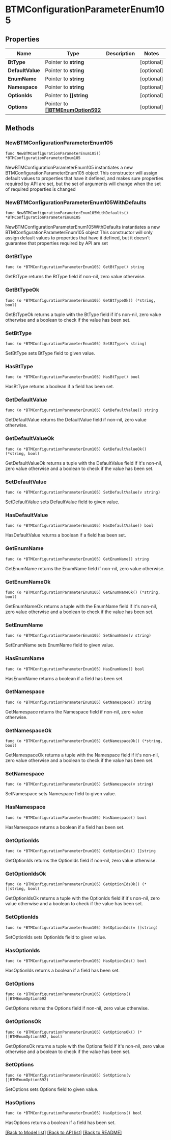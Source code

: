 # BTMConfigurationParameterEnum105

## Properties

Name | Type | Description | Notes
------------ | ------------- | ------------- | -------------
**BtType** | Pointer to **string** |  | [optional] 
**DefaultValue** | Pointer to **string** |  | [optional] 
**EnumName** | Pointer to **string** |  | [optional] 
**Namespace** | Pointer to **string** |  | [optional] 
**OptionIds** | Pointer to **[]string** |  | [optional] 
**Options** | Pointer to [**[]BTMEnumOption592**](BTMEnumOption592.md) |  | [optional] 

## Methods

### NewBTMConfigurationParameterEnum105

`func NewBTMConfigurationParameterEnum105() *BTMConfigurationParameterEnum105`

NewBTMConfigurationParameterEnum105 instantiates a new BTMConfigurationParameterEnum105 object
This constructor will assign default values to properties that have it defined,
and makes sure properties required by API are set, but the set of arguments
will change when the set of required properties is changed

### NewBTMConfigurationParameterEnum105WithDefaults

`func NewBTMConfigurationParameterEnum105WithDefaults() *BTMConfigurationParameterEnum105`

NewBTMConfigurationParameterEnum105WithDefaults instantiates a new BTMConfigurationParameterEnum105 object
This constructor will only assign default values to properties that have it defined,
but it doesn't guarantee that properties required by API are set

### GetBtType

`func (o *BTMConfigurationParameterEnum105) GetBtType() string`

GetBtType returns the BtType field if non-nil, zero value otherwise.

### GetBtTypeOk

`func (o *BTMConfigurationParameterEnum105) GetBtTypeOk() (*string, bool)`

GetBtTypeOk returns a tuple with the BtType field if it's non-nil, zero value otherwise
and a boolean to check if the value has been set.

### SetBtType

`func (o *BTMConfigurationParameterEnum105) SetBtType(v string)`

SetBtType sets BtType field to given value.

### HasBtType

`func (o *BTMConfigurationParameterEnum105) HasBtType() bool`

HasBtType returns a boolean if a field has been set.

### GetDefaultValue

`func (o *BTMConfigurationParameterEnum105) GetDefaultValue() string`

GetDefaultValue returns the DefaultValue field if non-nil, zero value otherwise.

### GetDefaultValueOk

`func (o *BTMConfigurationParameterEnum105) GetDefaultValueOk() (*string, bool)`

GetDefaultValueOk returns a tuple with the DefaultValue field if it's non-nil, zero value otherwise
and a boolean to check if the value has been set.

### SetDefaultValue

`func (o *BTMConfigurationParameterEnum105) SetDefaultValue(v string)`

SetDefaultValue sets DefaultValue field to given value.

### HasDefaultValue

`func (o *BTMConfigurationParameterEnum105) HasDefaultValue() bool`

HasDefaultValue returns a boolean if a field has been set.

### GetEnumName

`func (o *BTMConfigurationParameterEnum105) GetEnumName() string`

GetEnumName returns the EnumName field if non-nil, zero value otherwise.

### GetEnumNameOk

`func (o *BTMConfigurationParameterEnum105) GetEnumNameOk() (*string, bool)`

GetEnumNameOk returns a tuple with the EnumName field if it's non-nil, zero value otherwise
and a boolean to check if the value has been set.

### SetEnumName

`func (o *BTMConfigurationParameterEnum105) SetEnumName(v string)`

SetEnumName sets EnumName field to given value.

### HasEnumName

`func (o *BTMConfigurationParameterEnum105) HasEnumName() bool`

HasEnumName returns a boolean if a field has been set.

### GetNamespace

`func (o *BTMConfigurationParameterEnum105) GetNamespace() string`

GetNamespace returns the Namespace field if non-nil, zero value otherwise.

### GetNamespaceOk

`func (o *BTMConfigurationParameterEnum105) GetNamespaceOk() (*string, bool)`

GetNamespaceOk returns a tuple with the Namespace field if it's non-nil, zero value otherwise
and a boolean to check if the value has been set.

### SetNamespace

`func (o *BTMConfigurationParameterEnum105) SetNamespace(v string)`

SetNamespace sets Namespace field to given value.

### HasNamespace

`func (o *BTMConfigurationParameterEnum105) HasNamespace() bool`

HasNamespace returns a boolean if a field has been set.

### GetOptionIds

`func (o *BTMConfigurationParameterEnum105) GetOptionIds() []string`

GetOptionIds returns the OptionIds field if non-nil, zero value otherwise.

### GetOptionIdsOk

`func (o *BTMConfigurationParameterEnum105) GetOptionIdsOk() (*[]string, bool)`

GetOptionIdsOk returns a tuple with the OptionIds field if it's non-nil, zero value otherwise
and a boolean to check if the value has been set.

### SetOptionIds

`func (o *BTMConfigurationParameterEnum105) SetOptionIds(v []string)`

SetOptionIds sets OptionIds field to given value.

### HasOptionIds

`func (o *BTMConfigurationParameterEnum105) HasOptionIds() bool`

HasOptionIds returns a boolean if a field has been set.

### GetOptions

`func (o *BTMConfigurationParameterEnum105) GetOptions() []BTMEnumOption592`

GetOptions returns the Options field if non-nil, zero value otherwise.

### GetOptionsOk

`func (o *BTMConfigurationParameterEnum105) GetOptionsOk() (*[]BTMEnumOption592, bool)`

GetOptionsOk returns a tuple with the Options field if it's non-nil, zero value otherwise
and a boolean to check if the value has been set.

### SetOptions

`func (o *BTMConfigurationParameterEnum105) SetOptions(v []BTMEnumOption592)`

SetOptions sets Options field to given value.

### HasOptions

`func (o *BTMConfigurationParameterEnum105) HasOptions() bool`

HasOptions returns a boolean if a field has been set.


[[Back to Model list]](../README.md#documentation-for-models) [[Back to API list]](../README.md#documentation-for-api-endpoints) [[Back to README]](../README.md)


